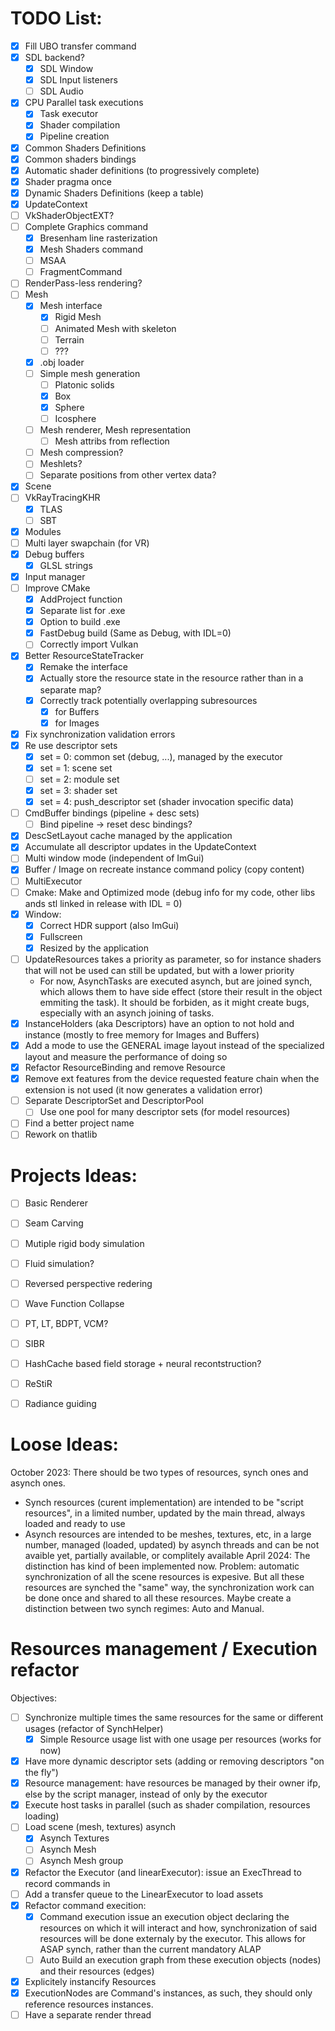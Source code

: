 # TODO List:
- [x] Fill UBO transfer command
- [x] SDL backend?
	- [x] SDL Window
	- [x] SDL Input listeners
	- [ ] SDL Audio
- [x] CPU Parallel task executions
	- [x] Task executor
	- [x] Shader compilation
	- [x] Pipeline creation
- [x] Common Shaders Definitions
- [x] Common shaders bindings
- [x] Automatic shader definitions (to progressively complete)
- [x] Shader pragma once
- [x] Dynamic Shaders Definitions (keep a table)
- [x] UpdateContext
- [ ] VkShaderObjectEXT? 
- [ ] Complete Graphics command
    - [x] Bresenham line rasterization
	- [x] Mesh Shaders command
    - [ ] MSAA
    - [ ] FragmentCommand
- [ ] RenderPass-less rendering? 
- [ ] Mesh
	- [x] Mesh interface
		- [x] Rigid Mesh
		- [ ] Animated Mesh with skeleton
		- [ ] Terrain
		- [ ] ??? 
	- [x] .obj loader
	- [ ] Simple mesh generation
		- [ ] Platonic solids
		- [x] Box
		- [x] Sphere
		- [ ] Icosphere
	- [ ] Mesh renderer, Mesh representation
		- [ ] Mesh attribs from reflection
	- [ ] Mesh compression?
	- [ ] Meshlets? 
	- [ ] Separate positions from other vertex data?
- [x] Scene
- [ ] VkRayTracingKHR
	- [x] TLAS
	- [ ] SBT
- [x] Modules
- [ ] Multi layer swapchain (for VR)
- [x] Debug buffers
	- [x] GLSL strings
- [x] Input manager
- [ ] Improve CMake
	- [x] AddProject function
	- [x] Separate list for .exe
	- [x] Option to build .exe
	- [x] FastDebug build (Same as Debug, with IDL=0)
	- [ ] Correctly import Vulkan
- [x] Better ResourceStateTracker
	- [x] Remake the interface
	- [x] Actually store the resource state in the resource rather than in a separate map?
	- [x] Correctly track potentially overlapping subresources
		- [x] for Buffers
		- [x] for Images
- [x] Fix synchronization validation errors
- [x] Re use descriptor sets
	- [x] set = 0: common set (debug, ...), managed by the executor
	- [x] set = 1: scene set
	- [ ] set = 2: module set
	- [x] set = 3: shader set
	- [x] set = 4: push_descriptor set (shader invocation specific data)
- [ ] CmdBuffer bindings (pipeline + desc sets)
	- [ ] Bind pipeline -> reset desc bindings?
- [x] DescSetLayout cache managed by the application
- [x] Accumulate all descriptor updates in the UpdateContext
- [ ] Multi window mode (independent of ImGui)
- [x] Buffer / Image on recreate instance command policy (copy content)
- [ ] MultiExecutor
- [ ] Cmake: Make and Optimized mode (debug info for my code, other libs ands stl linked in release with IDL = 0)
- [x] Window:
	- [x] Correct HDR support (also ImGui)
	- [x] Fullscreen
	- [x] Resized by the application
- [ ] UpdateResources takes a priority as parameter, so for instance shaders that will not be used can still be updated, but with a lower priority
	- For now, AsynchTasks are executed asynch, but are joined synch, which allows them to have side effect (store their result in the object emmiting the task). It should be forbiden, as it might create bugs, especially with an asynch joining of tasks. 
- [x] InstanceHolders (aka Descriptors) have an option to not hold and instance (mostly to free memory for Images and Buffers)
- [x] Add a mode to use the GENERAL image layout instead of the specialized layout and measure the performance of doing so 
- [x] Refactor ResourceBinding and remove Resource 
- [x] Remove ext features from the device requested feature chain when the extension is not used (it now generates a validation error)
- [ ] Separate DescriptorSet and DescriptorPool
	- [ ] Use one pool for many descriptor sets (for model resources)

- [ ] Find a better project name
- [ ] Rework on thatlib

# Projects Ideas:
- [ ] Basic Renderer
- [ ] Seam Carving
- [ ] Mutiple rigid body simulation
- [ ] Fluid simulation? 
- [ ] Reversed perspective redering
- [ ] Wave Function Collapse
- [ ] PT, LT, BDPT, VCM?
- [ ] SIBR
- [ ] HashCache based field storage + neural recontstruction?
- [ ] ReStiR
- [ ] Radiance guiding


# Loose Ideas:
October 2023:
There should be two types of resources, synch ones and asynch ones.
- Synch resources (curent implementation) are intended to be "script resources", in a limited number, updated by the main thread, always loaded and ready to use
- Asynch resources are intended to be meshes, textures, etc, in a large number, managed (loaded, updated) by asynch threads and can be not avaible yet, partially available, or complitely available
April 2024: 
The distinction has kind of been implemented now.
Problem: automatic synchronization of all the scene resources is expesive. But all these resources are synched the "same" way, the synchronization work can be done once and shared to all these resources.
Maybe create a distinction between two synch regimes: Auto and Manual. 

# Resources management / Execution refactor
Objectives:
- [ ] Synchronize multiple times the same resources for the same or different usages (refactor of SynchHelper)
	- [x] Simple Resource usage list with one usage per resources (works for now)
- [x] Have more dynamic descriptor sets (adding or removing descriptors "on the fly")
- [x] Resource management: have resources be managed by their owner ifp, else by the script manager, instead of only by the executor
- [x] Execute host tasks in parallel (such as shader compilation, resources loading)
- [ ] Load scene (mesh, textures) asynch
	- [x] Asynch Textures
	- [ ] Asynch Mesh
	- [ ] Asynch Mesh group
- [x] Refactor the Executor (and linearExecutor): issue an ExecThread to record commands in
- [ ] Add a transfer queue to the LinearExecutor to load assets
- [x] Refactor command execition:
	- [x] Command execution issue an execution object declaring the resources on which it will interact and how, synchronization of said resources will be done externaly by the executor. This allows for ASAP synch, rather than the current mandatory ALAP
	- [ ] Auto Build an execution graph from these execution objects (nodes) and their resources (edges)
- [x] Explicitely instancify Resources
- [x] ExecutionNodes are Command's instances, as such, they should only reference resources instances. 
- [ ] Have a separate render thread